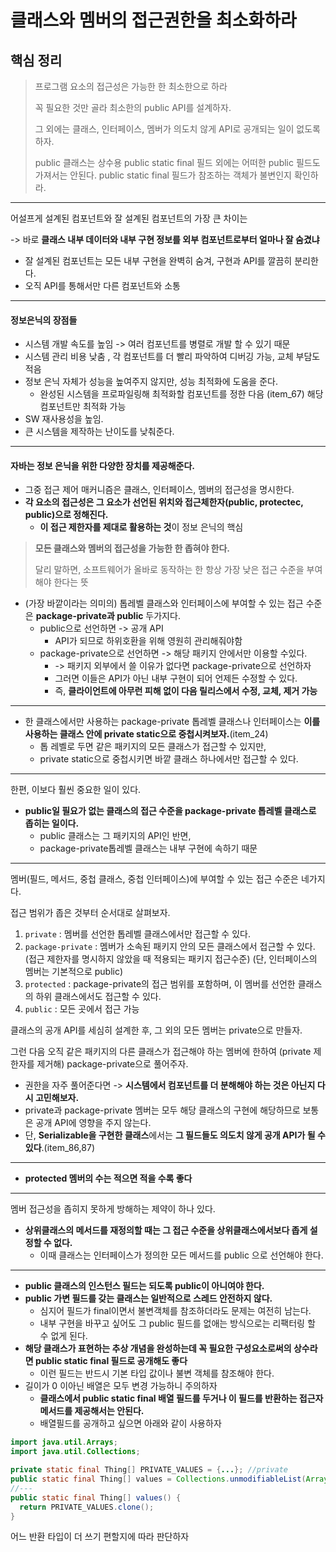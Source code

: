 # 클래스와 멤버의 접근권한을 최소화하라

## 핵심 정리
> 프로그램 요소의 접근성은 가능한 한 최소한으로 하라
> 
> 꼭 필요한 것만 골라 최소한의 public API를 설계하자.
> 
> 그 외에는 클래스, 인터페이스, 멤버가 의도치 않게 API로 공개되는 일이 없도록 하자.
> 
> public 클래스는 상수용 public static final 필드 외에는 어떠한 public 필드도 가져서는 안된다.
> public static final 필드가 참조하는 객체가 불변인지 확인하라.


---
어설프게 설계된 컴포넌트와 잘 설계된 컴포넌트의 가장 큰 차이는 

-> 바로 **클래스 내부 데이터와 내부 구현 정보를 외부 컴포넌트로부터 얼마나 잘 숨겼냐**

- 잘 설계된 컴포넌트는 모든 내부 구현을 완벽히 숨겨, 구현과 API를 깔끔히 분리한다.
- 오직 API를 통해서만 다른 컴포넌트와 소통

---
#### 정보은닉의 장점들 

- 시스템 개발 속도를 높임 -> 여러 컴포넌트를 병렬로 개발 할 수 있기 때문
- 시스템 관리 비용 낮춤 , 각 컴포넌트를 더 빨리 파악하여 디버깅 가능, 교체 부담도 적음
- 정보 은닉 자체가 성능을 높여주지 않지만, 성능 최적화에 도움을 준다.
  - 완성된 시스템을 프로파일링해 최적화할 컴포넌트를 정한 다음 (item_67) 해당 컴포넌트만 최적화 가능 
- SW 재사용성을 높임. 
- 큰 시스템을 제작하는 난이도를 낮춰준다. 

---

#### 자바는 정보 은닉을 위한 다양한 장치를 제공해준다.
- 그중 접근 제어 매커니즘은 클래스, 인터페이스, 멤버의 접근성을 명시한다.
- **각 요소의 접근성은 그 요소가 선언된 위치와 접근체한자(public, protectec, public)으로 정해진다.**
  - **이 접근 제한자를 제대로 활용하는 것**이 정보 은닉의 핵심

> **모든 클래스와 멤버의 접근성을 가능한 한 좁혀야 한다.**
> 
> 달리 말하면, 소프트웨어가 올바로 동작하는 한 항상 가장 낮은 접근 수준을 부여해야 한다는 뜻


- (가장 바깥이라는 의미의) 톱레벨 클래스와 인터페이스에 부여할 수 있는 접근 수준은 **package-private과 public** 두가지다.
  - public으로 선언하면 -> 공개 API
    - API가 되므로 하위호환을 위해 영원히 관리해줘야함
  - package-private으로 선언하면 -> 해당 패키지 안에서만 이용할 수있다.
    - -> 패키지 외부에서 쓸 이유가 없다면 package-private으로 선언하자
    - 그러면 이들은 API가 아닌 내부 구현이 되어 언제든 수정할 수 있다.
    - 즉, **클라이언트에 아무런 피해 없이 다음 릴리스에서 수정, 교체, 제거 가능**
---
- 한 클래스에서만 사용하는 package-private 톱레벨 클래스나 인터페이스는 **이를 사용하는 클래스 안에 private static으로 중첩시켜보자.**(item_24)
  - 톱 레벨로 두면 같은 패키지의 모든 클래스가 접근할 수 있지만,
  - private static으로 중첩시키면 바깥 클래스 하나에서만 접근할 수 있다. 

---
한편, 이보다 훨씬 중요한 일이 있다.

- **public일 필요가 없는 클래스의 접근 수준을 package-private 톱레벨 클래스로 좁히는 일이다.**
  - public 클래스는 그 패키지의 API인 반면,
  - package-private톱레벨 클래스는 내부 구현에 속하기 때문

---
멤버(필드, 메서드, 중첩 클래스, 중첩 인터페이스)에 부여할 수 있는 접근 수준은 네가지다.

접근 범위가 좁은 것부터 순서대로 살펴보자.
1. `private` : 멤버를 선언한 톱레벨 클래스에서만 접근할 수 있다.
2. `package-private` : 멤버가 소속된 패키지 안의 모든 클래스에서 접근할 수 있다. (접근 제한자를 명시하지 않았을 때 적용되는 패키지 접근수준) (단, 인터페이스의 멤버는 기본적으로 public)
3. `protected` : package-private의 접근 범위를 포함하며, 이 멤버를 선언한 클래스의 하위 클래스에서도 접근할 수 있다.
4. `public` : 모든 곳에서 접근 가능

클래스의 공개 API를 세심히 설계한 후, 그 외의 모든 멤버는 private으로 만들자.

그런 다음 오직 같은 패키지의 다른 클래스가 접근해야 하는 멤버에 한하여 (private 제한자를 제거해) package-private으로 풀어주자.
- 권한을 자주 풀어준다면 -> **시스템에서 컴포넌트를 더 분해해야 하는 것은 아닌지 다시 고민해보자.**
- private과 package-private 멤버는 모두 해당 클래스의 구현에 해당하므로 보통은 공개 API에 영향을 주지 않는다.
- 단, **Serializable을 구현한 클래스**에서는 **그 필드들도 의도치 않게 공개 API가 될 수 있다**.(item_86,87)
---

- **protected 멤버의 수는 적으면 적을 수록 좋다**

---
멤버 접근성을 좁히지 못하게 방해하는 제약이 하나 있다.
- **상위클래스의 메서드를 재정의할 때는 그 접근 수준을 상위클래스에서보다 좁게 설정할 수 없다.**
  - 이때 클래스는 인터페이스가 정의한 모든 메서드를 public 으로 선언해야 한다.

---
- **public 클래스의 인스턴스 필드는 되도록 public이 아니여야 한다.**
- **public 가변 필드를 갖는 클래스는 일반적으로 스레드 안전하지 않다.**
  - 심지어 필드가 final이면서 불변객체를 참조하더라도 문제는 여전히 남는다.
  - 내부 구현을 바꾸고 싶어도 그 public 필드를 없애는 방식으로는 리팩터링 할 수 없게 된다.
- **해당 클래스가 표현하는 추상 개념을 완성하는데 꼭 필요한 구성요소로써의 상수라면 public static final 필드로 공개해도 좋다**
  - 이런 필드는 반드시 기본 타입 값이나 불변 객체를 참조해야 한다.
- 길이가 0 이아닌 배열은 모두 변경 가능하니 주의하자
  - **클래스에서 public static final 배열 필드를 두거나 이 필드를 반환하는 접근자 메서드를 제공해서는 안된다.**
  - 배열필드를 공개하고 싶으면 아래와 같이 사용하자

```java
import java.util.Arrays;
import java.util.Collections;

private static final Thing[] PRIVATE_VALUES = {...}; //private
public static final Thing[] values = Collections.unmodifiableList(Arrays.asList(PRIVATE_VALUES)); //public
//---
public static final Thing[] values() {
  return PRIVATE_VALUES.clone();
}
```
어느 반환 타입이 더 쓰기 편할지에 따라 판단하자



